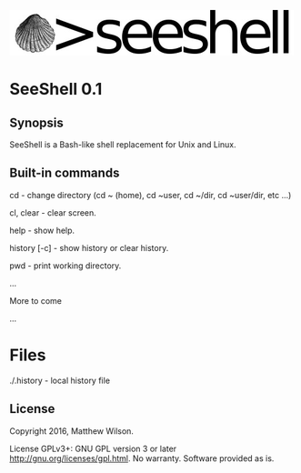 ![alt_text](./seeshell.jpg "seeshell")

# SeeShell 0.1

## Synopsis

SeeShell is a Bash-like shell replacement for Unix and Linux.

## Built-in commands

cd - change directory (cd ~ (home), cd ~user, cd ~/dir, cd ~user/dir, etc ...)

cl, clear - clear screen.

help - show help.

history [-c] - show history or clear history.

pwd - print working directory.

...

More to come

...

# Files

./.history - local history file

## License

Copyright 2016, Matthew Wilson. 

License GPLv3+: GNU GPL version 3 or later http://gnu.org/licenses/gpl.html. 
No warranty. Software provided as is.
